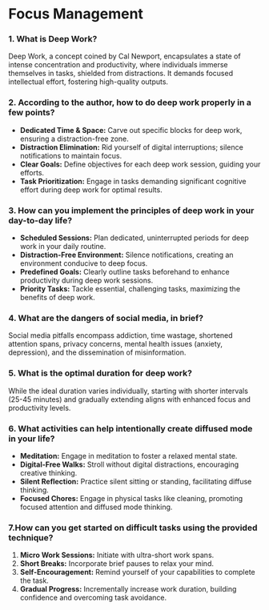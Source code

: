 # Focus Management

### 1. What is Deep Work?

Deep Work, a concept coined by Cal Newport, encapsulates a state of intense concentration and productivity, where individuals immerse themselves in tasks, shielded from distractions. It demands focused intellectual effort, fostering high-quality outputs.

### 2. According to the author, how to do deep work properly in a few points?

- **Dedicated Time & Space:** Carve out specific blocks for deep work, ensuring a distraction-free zone.
- **Distraction Elimination:** Rid yourself of digital interruptions; silence notifications to maintain focus.
- **Clear Goals:** Define objectives for each deep work session, guiding your efforts.
- **Task Prioritization:** Engage in tasks demanding significant cognitive effort during deep work for optimal results.

### 3. How can you implement the principles of deep work in your day-to-day life?

- **Scheduled Sessions:** Plan dedicated, uninterrupted periods for deep work in your daily routine.
- **Distraction-Free Environment:** Silence notifications, creating an environment conducive to deep focus.
- **Predefined Goals:** Clearly outline tasks beforehand to enhance productivity during deep work sessions.
- **Priority Tasks:** Tackle essential, challenging tasks, maximizing the benefits of deep work.

### 4. What are the dangers of social media, in brief?

Social media pitfalls encompass addiction, time wastage, shortened attention spans, privacy concerns, mental health issues (anxiety, depression), and the dissemination of misinformation.

### 5. What is the optimal duration for deep work?

While the ideal duration varies individually, starting with shorter intervals (25-45 minutes) and gradually extending aligns with enhanced focus and productivity levels.

### 6. What activities can help intentionally create diffused mode in your life?
- **Meditation:** Engage in meditation to foster a relaxed mental state.
- **Digital-Free Walks:** Stroll without digital distractions, encouraging creative thinking.
- **Silent Reflection:** Practice silent sitting or standing, facilitating diffuse thinking.
- **Focused Chores:** Engage in physical tasks like cleaning, promoting focused attention and diffused mode thinking.

### 7.How can you get started on difficult tasks using the provided technique?

1. **Micro Work Sessions:** Initiate with ultra-short work spans.
2. **Short Breaks:** Incorporate brief pauses to relax your mind.
3. **Self-Encouragement:** Remind yourself of your capabilities to complete the task.
4. **Gradual Progress:** Incrementally increase work duration, building confidence and overcoming task avoidance.
